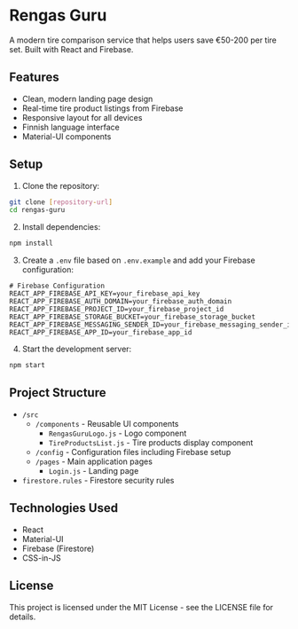 # Rengas Guru

A modern tire comparison service that helps users save €50-200 per tire set. Built with React and Firebase.

## Features

- Clean, modern landing page design
- Real-time tire product listings from Firebase
- Responsive layout for all devices
- Finnish language interface
- Material-UI components

## Setup

1. Clone the repository:
```bash
git clone [repository-url]
cd rengas-guru
```

2. Install dependencies:
```bash
npm install
```

3. Create a `.env` file based on `.env.example` and add your Firebase configuration:
```env
# Firebase Configuration
REACT_APP_FIREBASE_API_KEY=your_firebase_api_key
REACT_APP_FIREBASE_AUTH_DOMAIN=your_firebase_auth_domain
REACT_APP_FIREBASE_PROJECT_ID=your_firebase_project_id
REACT_APP_FIREBASE_STORAGE_BUCKET=your_firebase_storage_bucket
REACT_APP_FIREBASE_MESSAGING_SENDER_ID=your_firebase_messaging_sender_id
REACT_APP_FIREBASE_APP_ID=your_firebase_app_id
```

4. Start the development server:
```bash
npm start
```

## Project Structure

- `/src`
  - `/components` - Reusable UI components
    - `RengasGuruLogo.js` - Logo component
    - `TireProductsList.js` - Tire products display component
  - `/config` - Configuration files including Firebase setup
  - `/pages` - Main application pages
    - `Login.js` - Landing page
- `firestore.rules` - Firestore security rules

## Technologies Used

- React
- Material-UI
- Firebase (Firestore)
- CSS-in-JS

## License

This project is licensed under the MIT License - see the LICENSE file for details.
